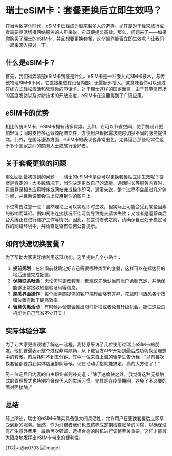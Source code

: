 # 瑞士eSIM卡：套餐更换后立即生效吗？

在当今数字化时代，eSIM卡已经成为越来越多人的选择。尤其是对于经常旅行或者需要灵活切换网络服务的人群来说，它既便捷又高效。那么，问题来了——如果你购买了瑞士的eSIM卡，并且想要更换套餐，这个操作能否立即生效呢？让我们一起来深入探讨一下。

## 什么是eSIM卡？

首先，我们得弄清楚eSIM卡到底是什么。eSIM卡是一种嵌入式SIM卡技术，与传统物理SIM卡不同，它直接集成在设备内部，无需额外插入。这意味着你可以通过在线方式轻松激活和管理你的电话卡。对于瑞士这样的国家而言，由于其电信市场的高度发达以及对新技术的开放态度，eSIM卡在这里得到了广泛应用。

## eSIM卡的优势

相比传统SIM卡，eSIM卡拥有诸多优势。比如，它可以节省空间，使手机设计更加轻薄；同时支持多运营商配置文件，方便用户根据需求随时切换不同的服务提供商。此外，在国际漫游方面，eSIM卡的表现也非常出色，尤其适合那些经常往返于多个国家之间的商务人士或旅行爱好者。

## 关于套餐更换的问题

那么回到最初提到的问题——瑞士的eSIM卡是否可以更换套餐后立即生效呢？答案是肯定的！大多数情况下，当你决定更改自己的流量、通话时长等服务内容时，只需登录相关应用程序或网站完成操作即可。通常来说，整个过程不会超过几分钟时间，并且新设置会马上应用到你的账户上。

不过需要注意一点：虽然理论上可以实现即时生效，但实际上可能会受到某些因素的影响而延迟。例如网络连接状况不佳可能导致提交请求失败；又或者是运营商后台系统正在进行维护工作等情况。因此，在尝试修改之前，请确保自己处于稳定可靠的网络环境中，并检查是否有任何公告提示。

## 如何快速切换套餐？

为了帮助大家更好地利用这项功能，这里提供几个小贴士：
1. **提前规划**：在出国前就确定好自己需要哪种类型的套餐，这样可以在抵达目的地后迅速完成配置。
2. **保持联系畅通**：无论何时更改套餐，都建议先确认当前账户余额充足，并确保能够正常接收短信验证码等信息。
3. **熟悉界面操作**：每个服务商提供的客户端界面略有差异，花些时间熟悉各个按钮位置有助于提高效率。
4. **留意优惠活动**：有时候运营商会推出限时折扣或者免费升级机会，抓住这些良机能为自己节省不少开支！

## 实际体验分享

为了让大家更直观地了解这一流程，我特意采访了几位使用过瑞士eSIM卡的朋友。他们普遍表示整个过程非常顺畅，从下载官方APP开始到最后成功切换至理想中的套餐，前后耗时不到五分钟。其中一位来自上海的留学生告诉我：“以前每次换套餐都要跑到实体店里排队等候，现在动动手指就能搞定，真的太方便了！”

另一位定居日内瓦的自由职业者则补充道：“除了速度快之外，我觉得这种无接触式的管理模式也特别符合现代人的生活习惯。尤其是在疫情期间，避免了不必要的面对面接触。”

## 总结

综上所述，瑞士的eSIM卡确实具备强大的灵活性，允许用户在更换套餐后立即享受到新的服务。当然，作为消费者我们也应该养成定期检查账单的习惯，以确保没有产生意外费用。最后再次强调，选择合适的时机进行调整至关重要，这样才能最大限度地发挥出eSIM卡带来的便利性。

[TG💪+ @jx0703 ![Image](https://github.com/user-attachments/assets/dbca1d08-cadb-493c-b0ec-ad6f7a83f270)]